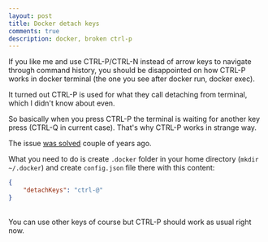 ```yaml
---
layout: post
title: Docker detach keys
comments: true
description: docker, broken ctrl-p
---
```


If you like me and use CTRL-P/CTRL-N instead of arrow keys to navigate through command history, you should be disappointed
on how CTRL-P works in docker terminal (the one you see after docker run, docker exec).

It turned out CTRL-P is used for what they call detaching from terminal, which I didn't know about even.

So basically when you press CTRL-P the terminal is waiting for another key press (CTRL-Q in current case). That's why CTRL-P
works in strange way.

The issue <a target="_blank" href="https://github.com/moby/moby/pull/15666">was solved</a> couple of years ago.

What you need to do is create `.docker` folder in your home directory (`mkdir ~/.docker`) and create `config.json` file there with this content:

```json
{
    "detachKeys": "ctrl-@"
}
```
<br/>
You can use other keys of course but CTRL-P should work as usual right now.

